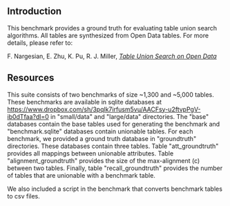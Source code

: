 ## Introduction
This benchmark provides a ground truth for evaluating table union search algorithms. All tables are synthesized from Open Data tables. For more details, please refer to: 

F. Nargesian, E. Zhu, K. Pu, R. J. Miller, [*Table Union Search on Open Data*](http://www.vldb.org/pvldb/vol11/p813-nargesian.pdf)

## Resources

This suite consists of two benchmarks of size ~1,300 and ~5,000 tables. These benchmarks are available in sqlite databases at https://www.dropbox.com/sh/3pqlk7irfusm5vu/AACFsy-u2ftvpPgV-ib0dTfaa?dl=0 in "small/data" and "large/data" directories. 
The "base" databases contain the base tables used for generating the benchmark and "benchmark.sqlite" databases contain unionable tables. For each benchmark, we provided a ground truth database in "groundtruth" directories. These databases contain three tables. Table "att_groundtruth" provides all mappings between unionable attributes. Table "alignment_groundtruth" provides the size of the max-alignment (c) between two tables. Finally, table "recall_groundtruth" provides the number of tables that are unionable with a benchmark table. 

We also included a script in the benchmark that converts benchmark tables to csv files. 
